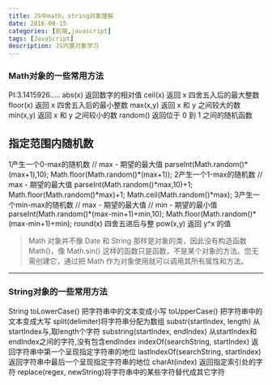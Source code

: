 ```yaml
---
title: JS中math，string对象理解
date: 2016-08-15
categories: [前端,javascript]
tags: [JavaScript]
description: JS内置对象学习
---
```

### Math对象的一些常用方法
PI:3.1415926.....
abs(x) 返回数字的相对值
ceil(x) 返回 x 四舍五入后的最大整数
floor(x) 返回 x 四舍五入后的最小整数
max(x,y) 返回 x 和 y 之间较大的数
min(x,y) 返回 x 和 y 之间较小的数
random() 返回位于 0 到 1 之间的随机函数
<!-- more -->
## 指定范围内随机数
1产生一个0-max的随机数
// max - 期望的最大值
parseInt(Math.random()\*(max+1),10);
Math.floor(Math.random()\*(max+1));
2产生一个1-max的随机数
// max - 期望的最大值
parseInt(Math.random()\*max,10)+1;
Math.floor(Math.random()\*max)+1;
Math.ceil(Math.random()\*max);
3产生一个min-max的随机数
// max - 期望的最大值
// min - 期望的最小值 
parseInt(Math.random()\*(max-min+1)+min,10);
Math.floor(Math.random()\*(max-min+1)+min);
round(x) 四舍五进后与整
pow(x,y) 返回 y^x 的值

>Math 对象并不像 Date 和 String 那样是对象的类，因此没有构造函数 Math()，像 Math.sin() 这样的函数只是函数，不是某个对象的方法。您无需创建它，通过把 Math 作为对象使用就可以调用其所有属性和方法。

***
### String对象的一些常用方法
String
toLowerCase() 把字符串中的文本变成小写
toUpperCase() 把字符串中的文本变成大写
split(delimiter)将字符串分配为数组
substr(startIndex, length) 从startIndex与,取length个字符
substring(startIndex, endIndex) 从startIndex和endIndex之间的字符,没有包含endIndex
indexOf(searchString, startIndex) 返回字符串中第一个呈现指定字符串的地位
lastlndexOf(searchString, startIndex) 返回字符串中最后一个呈现指定字符串的地位
charAt(index) 返回指定索引处的字符
replace(regex, newString)将字符串中的某些字符替代成其它字符